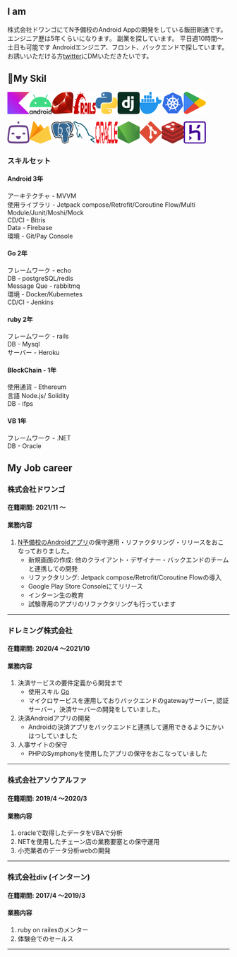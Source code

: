 ## I am
株式会社ドワンゴにてN予備校のAndroid Appの開発をしている飯田剛通です。
エンジニア歴は5年くらいになります。
副業を探しています。
平日週10時間～　土日も可能です
Androidエンジニア、フロント、バックエンドで探しています。
お誘いいただける方[twitter](https://twitter.com/gorillaz815)にDMいただきたいです。

## 🔭My Skil
<img src="./kotlin-icon.png" width="50" ><img src="./android-vertical.png" width="50" ><img src="./ruby.png" width="50" height="50" ><img src="./rails.png" width="50" height="50" ><img src="./python.png" width="50" height="50" ><img src="./django-icon.png" width="50" height="50" ><img src="./docker-icon.png" width="50" height="50" ><img src="./kubernetes.png" width="50" height="50" ><img src="./google-play-icon.png" width="50" height="50" >

<img src="./bitrise-icon.png" width="50" height="50" ><img src="./firebase.png" width="50" height="50" ><img src="./postgresql.png" width="50" height="50" ><img src="./mysql-icon.png" width="50" height="50" ><img src="./oracle.png" width="50" height="50" ><img src="./nodejs-icon-alt.png" width="50" height="50" ><img src="./git-icon.png" width="50" height="50" ><img src="./redis.png" width="50" height="50" ><img src="./heroku-icon.png" width="50" height="50" >

### スキルセット

#### Android 3年

アーキテクチャ - MVVM
</br>使用ライブラリ - Jetpack compose/Retrofit/Coroutine Flow/Multi Module/Junit/Moshi/Mock
</br>CD/CI - Bitris
</br>Data - Firebase
</br>環境 - Git/Pay Console

#### Go 2年

フレームワーク - echo
</br>DB - postgreSQL/redis
</br>Message Que - rabbitmq
</br>環境 - Docker/Kubernetes
</br>CD/CI - Jenkins

#### ruby 2年

フレームワーク - rails
</br>DB - Mysql
</br>サーバー - Heroku

#### BlockChain - 1年

使用通貨 - Ethereum
</br>言語 Node.js/ Solidity
</br>DB - ifps

#### VB 1年

フレームワーク - .NET
</br>DB - Oracle

## My Job career

### 株式会社ドワンゴ

#### 在籍期間: 2021/11 ～

#### 業務内容

1. [N予備校のAndroidアプリ](https://play.google.com/store/apps/details?id=nico.ed.nnn.zane&hl=ja&gl=US&pli=1)の保守運用・リファクタリング・リリースをおこなっておりました。
    - 新規画面の作成: 他のクライアント・デザイナー・バックエンドのチームと連携しての開発
    - リファクタリング: Jetpack compose/Retrofit/Coroutine Flowの導入
    - Google Play Store Consoleにてリリース
    - インターン生の教育
    - 試験専用のアプリのリファクタリングも行っています

---

### ドレミング株式会社

#### 在籍期間: 2020/4 ～2021/10

#### 業務内容

 1. 決済サービスの要件定義から開発まで
    - 使用スキル [Go](#go-2年)
    - マイクロサービスを運用しておりバックエンドのgatewayサーバー, 認証サーバー，決済サーバーの開発をしていました。
 2. 決済Androidアプリの開発
    - Androidの決済アプリをバックエンドと連携して運用できるようにかいはつしていました
 3. 人事サイトの保守
    - PHPのSymphonyを使用したアプリの保守をおこなっていました

---

### 株式会社アソウアルファ

#### 在籍期間: 2019/4 ～2020/3

#### 業務内容 

 1. oracleで取得したデータをVBAで分析
 2. NETを使用したチェーン店の業務要塞との保守運用
 3. 小売業者のデータ分析webの開発

---

### 株式会社div (インターン)

#### 在籍期間: 2017/4 ～2019/3

#### 業務内容

1. ruby on railesのメンター
2. 体験会でのセールス

---
